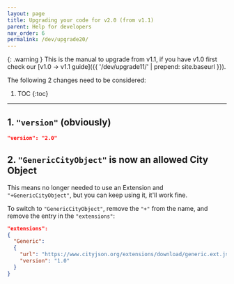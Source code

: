 ```yaml
---
layout: page
title: Upgrading your code for v2.0 (from v1.1)
parent: Help for developers
nav_order: 6
permalink: /dev/upgrade20/
---
```


{: .warning }
This is the manual to upgrade from v1.1, if you have v1.0 first check our [v1.0 -> v1.1 guide]({{ '/dev/upgrade11/' | prepend: site.baseurl }}).

The following 2 changes need to be considered:

1. TOC
{:toc}

---

## 1. `"version"` (obviously)

```json
"version": "2.0"
```

## 2. `"GenericCityObject"` is now an allowed City Object

This means no longer needed to use an Extension and `"+GenericCityObject"`, but you can keep using it, it'll work fine.

To switch to `"GenericCityObject"`, remove the `"+"` from the name, and remove the entry in the `"extensions"`:

```json
"extensions":
{
  "Generic":
  {
    "url": "https://www.cityjson.org/extensions/download/generic.ext.json",
    "version": "1.0"
  }
}
```

